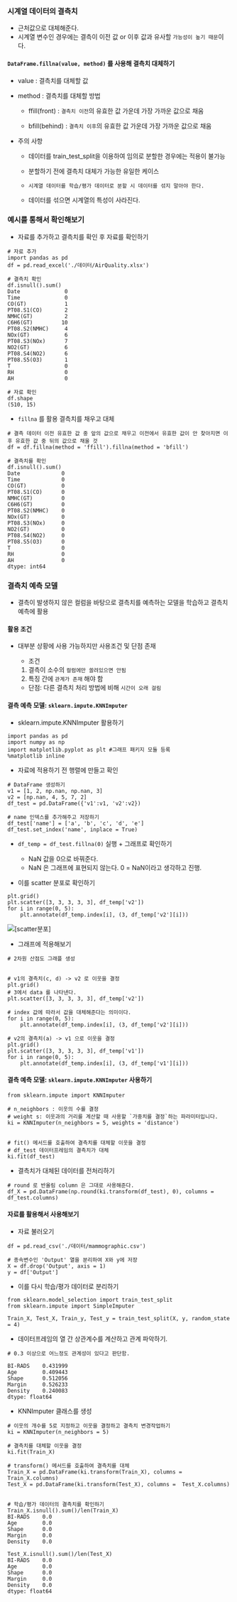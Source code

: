 ### 시계열 데이터의 결측치

- 근처값으로 대체해준다.
- 시계열 변수인 경우에는 결측이 이전 값 or 이후 값과 유사할 `가능성이 높기 때문`이다.


#### `DataFrame.fillna(value, method)` 를 사용해 결측치 대체하기

- value : 결측치를 대체할 값
  
- method : 결측치를 대체할 방법
  
    - ffill(front) : `결측치 이전`의 유효한 값 가운데 가장 가까운 값으로 채움
  
    - bfill(behind) : `결측치 이후`의 유효한 값 가운데 가장 가까운 값으로 채움

- 주의 사항

  - 데이터를 train_test_split을 이용하여 임의로 분할한 경우에는 적용이 불가능
  
  - 분할하기 전에 결측치 대체가 가능한 유일한 케이스

  - `시계열 데이터를 학습/평가 데이터로 분할 시 데이터를 섞지 말아야 한다.`

  - 데이터를 섞으면 시계열의 특성이 사라진다. 

### 예시를 통해서 확인해보기

- 자료를 추가하고 결측치를 확인 후 자료를 확인하기
  
```
# 자료 추가
import pandas as pd
df = pd.read_excel('./데이터/AirQuality.xlsx')

# 결측치 확인
df.isnull().sum()
Date              0
Time              0
CO(GT)            1
PT08.S1(CO)       2
NMHC(GT)          2
C6H6(GT)         10
PT08.S2(NMHC)     4
NOx(GT)           6
PT08.S3(NOx)      7
NO2(GT)           6
PT08.S4(NO2)      6
PT08.S5(O3)       1
T                 0
RH                0
AH                0

# 자료 확인
df.shape
(510, 15)
```

- `fillna` 를 활용 결측치를 채우고 대체

```
# 결측 데이터 이전 유효한 값 중 앞의 값으로 채우고 이전에서 유효한 값이 안 찾아지면 이후 유효한 값 중 뒤의 값으로 채울 것
df = df.fillna(method = 'ffill').fillna(method = 'bfill')

# 결측치를 확인
df.isnull().sum()
Date             0
Time             0
CO(GT)           0
PT08.S1(CO)      0
NMHC(GT)         0
C6H6(GT)         0
PT08.S2(NMHC)    0
NOx(GT)          0
PT08.S3(NOx)     0
NO2(GT)          0
PT08.S4(NO2)     0
PT08.S5(O3)      0
T                0
RH               0
AH               0
dtype: int64
```

### 결측치 예측 모델

- 결측이 발생하지 않은 컬럼을 바탕으로 결측치를 예측하는 모델을 학습하고 결측치 예측에 활용

#### 활용 조건

- 대부분 상황에 사용 가능하지만 사용조건 및 단점 존재
    
    - 조건
    1. 결측이 소수의 `컬럼에만 쏠려있으면 안됨`
    2. 특징 간에 `관계가 존재` 해야 함  

    - 단점: 다른 결측치 처리 방법에 비해 `시간이 오래 걸림`


#### 결측 예측 모델: `sklearn.impute.KNNImputer`


- sklearn.impute.KNNImputer 활용하기

```
import pandas as pd
import numpy as np
import matplotlib.pyplot as plt #그래프 패키지 모듈 등록
%matplotlib inline
```

- 자료에 적용하기 전 행렬에 만들고 확인

```
# DataFrame 생성하기
v1 = [1, 2, np.nan, np.nan, 3]
v2 = [np.nan, 4, 5, 7, 2]
df_test = pd.DataFrame({'v1':v1, 'v2':v2})

# name 인덱스를 추가해주고 저장하기
df_test['name'] = ['a', 'b', 'c', 'd', 'e']
df_test.set_index('name', inplace = True)
```

- `df_temp = df_test.fillna(0)` 실행 + 그래프로 확인하기
  
  - NaN 값을 0으로 바꿔준다.
  - NaN 은 그래프에 표현되지 않는다.  0 = NaN이라고 생각하고 진행.
- 이를 scatter 분포로 확인하기

```
plt.grid()
plt.scatter([3, 3, 3, 3, 3], df_temp['v2'])
for i in range(0, 5):
    plt.annotate(df_temp.index[i], (3, df_temp['v2'][i]))
```
![[scatter분포]](output.png)

- 그래프에 적용해보기


```
# 2차원 산점도 그래플 생성 


# v1의 결측치(c, d) -> v2 로 이웃을 결정
plt.grid()
# 3에서 data 를 나타낸다.
plt.scatter([3, 3, 3, 3, 3], df_temp['v2'])

# index 값에 따라서 값을 대체해준다는 의미이다.
for i in range(0, 5):
    plt.annotate(df_temp.index[i], (3, df_temp['v2'][i]))
```

```
# v2의 결측치(a) -> v1 으로 이웃을 결정
plt.grid()
plt.scatter([3, 3, 3, 3, 3], df_temp['v1'])
for i in range(0, 5):
    plt.annotate(df_temp.index[i], (3, df_temp['v1'][i]))

```

#### 결측 예측 모델: `sklearn.impute.KNNImputer` 사용하기

```
from sklearn.impute import KNNImputer

# n_neighbors : 이웃의 수를 결정
# weight s: 이웃과의 거리를 계산할 때 사용할 `가중치를 결정`하는 파라미터입니다.
ki = KNNImputer(n_neighbors = 5, weights = 'distance')


# fit() 메서드를 호출하여 결측치를 대체할 이웃을 결정
# df_test 데이터프레임의 결측치가 대체
ki.fit(df_test) 
```

- 결측치가 대체된 데이터를 전처리하기

```
# round 로 반올림 column 은 그대로 사용해준다.
df_X = pd.DataFrame(np.round(ki.transform(df_test), 0), columns = df_test.columns)
```

#### 자료를 활용해서 사용해보기

- 자료 불러오기

```
df = pd.read_csv('./데이터/mammographic.csv')

# 종속변수인 'Output' 열을 분리하여 X와 y에 저장
X = df.drop('Output', axis = 1)
y = df['Output']
```

- 이를 다시 학습/평가 데이터로 분리하기

```
from sklearn.model_selection import train_test_split
from sklearn.impute import SimpleImputer

Train_X, Test_X, Train_y, Test_y = train_test_split(X, y, random_state = 4)
```

- 데이터프레임의 열 간 상관계수를 계산하고 관계 파악하기.

```
# 0.3 이상으로 어느정도 관계성이 있다고 판단함.

BI-RADS    0.431999
Age        0.409443
Shape      0.512056
Margin     0.526233
Density    0.240083
dtype: float64
```

- KNNImputer 클래스를 생성

```
# 이웃의 개수를 5로 지정하고 이웃을 결정하고 결측치 변경작업하기
ki = KNNImputer(n_neighbors = 5)

# 결측치를 대체할 이웃을 결정
ki.fit(Train_X)

# transform() 메서드를 호출하여 결측치를 대체
Train_X = pd.DataFrame(ki.transform(Train_X), columns = Train_X.columns)
Test_X = pd.DataFrame(ki.transform(Test_X), columns =  Test_X.columns)


# 학습/평가 데이터의 결측치를 확인하기
Train_X.isnull().sum()/len(Train_X)
BI-RADS    0.0
Age        0.0
Shape      0.0
Margin     0.0
Density    0.0

Test_X.isnull().sum()/len(Test_X)
BI-RADS    0.0
Age        0.0
Shape      0.0
Margin     0.0
Density    0.0
dtype: float64
```


